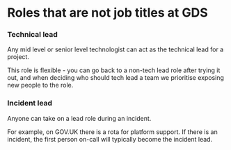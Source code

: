 # Roles that are not job titles at GDS

### Technical lead
Any mid level or senior level technologist can act as the technical lead for a project.

This role is flexible - you can go back to a non-tech lead role after trying it out, and when deciding who should tech lead a team we prioritise exposing new people to the role.

### Incident lead
Anyone can take on a lead role during an incident.

For example, on GOV.UK there is a rota for platform support. If there is an incident, the first person on-call will typically become the incident lead.
